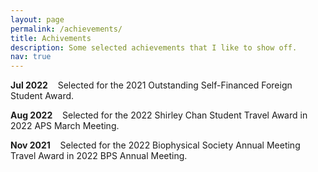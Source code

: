 ```yaml
---
layout: page
permalink: /achievements/
title: Achivements
description: Some selected achievements that I like to show off.
nav: true
---
```


**Jul 2022**&nbsp;&nbsp;&nbsp; Selected for the 2021 Outstanding Self-Financed Foreign Student Award.

**Aug 2022**&nbsp;&nbsp;&nbsp; Selected for the 2022 Shirley Chan Student Travel Award in 2022 APS March Meeting.

**Nov 2021**&nbsp;&nbsp;&nbsp; Selected for the 2022 Biophysical Society Annual Meeting Travel Award in 2022 BPS Annual Meeting.

